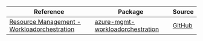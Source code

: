 | Reference | Package | Source |
|---|---|---|
|[Resource Management - Workloadorchestration](mgmt-workloadorchestration-readme.md)|[azure-mgmt-workloadorchestration](https://pypi.org/project/azure-mgmt-workloadorchestration)|[GitHub](https://github.com/Azure/azure-sdk-for-python/blob/main/sdk/workloadorchestration/azure-mgmt-workloadorchestration)|
